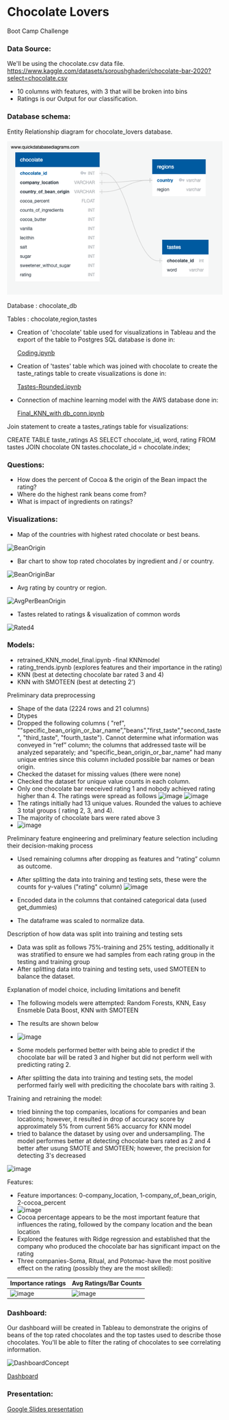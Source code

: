 # Chocolate Lovers
Boot Camp Challenge

### Data Source:
We'll be using the chocolate.csv data file.
https://www.kaggle.com/datasets/soroushghaderi/chocolate-bar-2020?select=chocolate.csv
* 10 columns with features, with 3 that will be broken into bins
* Ratings is our Output for our classification.

### Database schema:

Entity Relationship diagram for chocolate_lovers database. 

![main](resources/chocolate_lovers.png)

Database : chocolate_db

Tables : chocolate,region,tastes

* Creation of 'chocolate' table used for visualizations in Tableau and the export of the table to Postgres SQL database is done in:

	[Coding.ipynb](https://github.com/ambermiddendorf/chocolate_lovers/blob/main/Coding.ipynb)

* Creation of 'tastes' table which was joined with chocolate to create the taste_ratings table to create visualizations is done in:

	[Tastes-Rounded.ipynb](https://github.com/ambermiddendorf/chocolate_lovers/blob/main/word_files/Tastes-Rounded.ipynb)

* Connection of machine learning model with the AWS database done in:

	[Final_KNN_with db_conn.ipynb](https://github.com/ambermiddendorf/chocolate_lovers/blob/main/Final_KNN_with%20db_conn.ipynb)

Join statement to create a tastes_ratings table for visualizations:

CREATE TABLE taste_ratings AS
	SELECT chocolate_id, word, rating
	FROM tastes 
	JOIN chocolate ON tastes.chocolate_id = chocolate.index; 

### Questions:
* How does the percent of Cocoa & the origin of the Bean impact the rating?
* Where do the highest rank beans come from?
* What is impact of ingredients on ratings?

### Visualizations:
* Map of the countries with highest rated chocolate or best beans.

![BeanOrigin](https://user-images.githubusercontent.com/95837693/170160404-0cce849e-75bc-429b-852d-e8e98e20b790.PNG)

* Bar chart to show top rated chocolates by ingredient and / or country.

![BeanOriginBar](https://user-images.githubusercontent.com/95837693/172517834-b02998b5-bfcd-4165-ae88-f2f5263cb991.PNG)

* Avg rating by country or region.

![AvgPerBeanOrigin](https://user-images.githubusercontent.com/95837693/170160438-bffbd400-fb00-4626-af2d-8e1b010cf0eb.PNG)


* Tastes related to ratings & visualization of common words

![Rated4](https://user-images.githubusercontent.com/95837693/170157155-0f01b9d7-116d-45a3-91e3-aa2480da9bd6.png)

### Models:
* retrained_KNN_model_final.ipynb -final KNNmodel
* rating_trends.ipynb (explores features and their importance in the rating)
* KNN (best at detecting chocolate bar rated 3 and 4)
* KNN with SMOTEEN (best at detecting 2')

Preliminary data preprocessing
* Shape of the data (2224 rows and 21 columns)
* Dtypes
* Dropped the following columns ( "ref", ""specific_bean_origin_or_bar_name”,"beans","first_taste","second_taste", "third_taste", "fourth_taste"). Cannot determine what information was conveyed in “ref” column; the columns that addressed taste will be analyzed separately; and “specific_bean_origin_or_bar_name” had many unique entries since this column included possible bar names or bean origin. 
* Checked the dataset for missing values (there were none)
* Checked the dataset for unique value counts in each column.
* Only one chocolate bar reeceived rating 1 and nobody achieved rating higher than 4. The ratings were spread as follows
![image](https://user-images.githubusercontent.com/96098938/170914879-2ff4a75f-cf6b-4aa8-8ad1-695eb8e39385.png)
![image](https://user-images.githubusercontent.com/96098938/170914926-b528be09-f6a9-4049-a920-56163fe16653.png)
* The ratings initially had 13 unique values. Rounded the values to achieve 3 total groups ( rating 2, 3, and 4).
* The majority of chocolate bars were rated above 3
* ![image](https://user-images.githubusercontent.com/96098938/170915236-5778f0da-be41-412f-b666-302fda0ffcc9.png)


 Preliminary feature engineering and preliminary feature selection including their decision-making process
* Used remaining columns after dropping as features and “rating” column as outcome. 
* After splitting the data into training and testing sets, these were the counts for y-values ("rating" column)
![image](https://user-images.githubusercontent.com/96098938/170915354-7246074f-ff11-4d37-b8d2-56dcff775daf.png)

* Encoded data in the columns that contained categorical data (used get_dummies)
* The dataframe was  scaled to normalize data. 

Description of how data was split into training and testing sets 
* Data was split as follows 75%-training and 25% testing, additionally it was stratified to ensure we had samples from each rating group in the testing and training group
* After splitting data into training and testing sets, used SMOTEEN to balance the dataset.
 
Explanation of model choice, including limitations and benefit
* The following  models were attempted: Random Forests, KNN, Easy Ensmeble Data Boost, KNN with SMOTEEN
* The results are shown below
* ![image](https://user-images.githubusercontent.com/96098938/170915607-dfcb58c1-913b-4ae9-b435-52ccbccd9690.png)

* Some models performed better with being able to predict if the chocolate bar will be rated 3 and higher but did not perform well with predicting rating 2. 

* After splitting the data into training and testing sets, the model performed fairly well with prediciting the chocolate bars with raiting 3. 


Training and retraining the model:
* tried binning the top companies, locations for companies and bean locations; however, it resulted in drop of accuracy score by approximately 5% from current 56% accuarcy for KNN model
* tried to balance the dataset by using over and undersampling. The model performes better at detecting chocolate bars rated as 2 and 4 better after usung SMOTE and SMOTEEN; however, the precision for detecting 3's decreased

![image](https://user-images.githubusercontent.com/96098938/171998332-02726036-25ab-4e75-9fb9-4575196d5db3.png)

Features:
* Feature importances: 0-company_location, 1-company_of_bean_origin, 2-cocoa_percent
* ![image](https://user-images.githubusercontent.com/96098938/169912873-739066b7-da8b-4a50-ab47-658fb0c64846.png)
* Cocoa percentage appears to be the most important feature that influences the rating, followed by the company location and the bean location
* Explored the features with Ridge regression and established that the company who produced the chocolate bar has significant impact on the rating
* Three companies-Soma, Ritual, and Potomac-have the most positive effect on the rating (possibly they are the most skilled):

|Importance ratings                                                   | Avg Ratings/Bar Counts|
|-------------------------------------------------------------------- |-----------------------| 
|![image](https://user-images.githubusercontent.com/96098938/171998615-585a71d8-3045-497a-b86d-b175cd7438d5.png)|![image](https://user-images.githubusercontent.com/96098938/171998636-ccbe289a-019b-4682-94e5-42d0de8c5fe5.png)|

### Dashboard:

Our dashboard wiill be created in Tableau to demonstrate the origins of beans of the top rated chocolates and the top tastes used to describe those chocolates. You'll be able to filter the rating of chocolates to see correlating information.

![DashboardConcept](https://user-images.githubusercontent.com/95837693/172517514-76454d1e-3aec-4187-927f-f67df7b344a9.PNG)

[Dashboard](https://public.tableau.com/app/profile/amber.middendorf/viz/Chocolate_Lovers_Maps/ChocolateStory?publish=yes)

### Presentation:
[Google Slides presentation](https://docs.google.com/presentation/d/1te5ZXxZTKd96h4kvXEQcbKajDS40BcD1Jgh-bilh2kU/edit#slide=id.g12a98ee664f_0_1)
